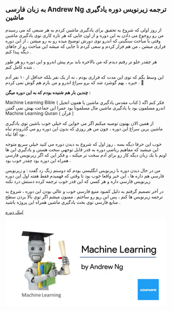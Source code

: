 ## به زبان فارسی Andrew Ng ترجمه زیرنویس دوره یادگیری ماشین

از روز اولی که شروع به تحقیق برای یادگیری ماشین کردم به هر منبعی که می رسیدم من رو روجوع می دادن به این دوره و از اون جایی که هر تازه کاری توی یادگیری ماشین وقتی با مباحث سنگینی که اندرو توی دورش توضیح میده رو به رو میشن ، از این دوره فراری میشن  ، من هم فرار کردم و سعی کردم تا جایی که میشه این مباحث رو از جاهای دیگه پیدا کنم . 

هر چقدر جلو تر رفتم دیدم که من بالاخره باید برم پیش اندرو و این دوره رو هر طور شده کامل کنم . 

این وسط بگم که توی این مدت که فراری بودم ، نه از یک نفر بلکه حداقل از ۱۰ نفر آدم خبره ، بهم گوشزد شد که برو سراغ اندرو و من بازم هم گوش نمی کردم . 🤪 

**چندین بار هم شنیده بودم که به این دوره میگن :**

Machine Learning Bible ( كتاب مقدس يادگيري ماشين يا همون انجيل )
فکر کنم اگه اندرو مسلمون بود یا یادگیری ماشین مال مسلمونا بود عمرا این جماعت بهش نمی گفتن 
Machine Learning Quran ( قرآن )

از همين الان بهتون توصيه ميكنم اگر مي خواين كه خيلي خوب باشين توي يادگيري ماشين برين سراغ اين دوره ، چون من هر روزي كه بدون اين دوره رو مي گذروندم تباه بود آقا تباه .

خوب اين حرفا ديگه بسه ، روز اول كه شروع به ديدن دوره مي كنيد خيلي سريع متوجه اين ميشيد كه مفاهيم رياضي دوره به قدر قابل توجهي سخت هستن و يادگيري اين ها اونم با يك زبان ديگه كار رو براي آدم سخت تر ميكنه ، و فكر اين كه اگر زيرنويس فارسي همراه اين دوره بود چقدر خوب بود . 

من در حال ديدن دوره با زيرنويس انگليسي بودم كه دوستم زنگ زد گفت : و زيرنويس فارسي هم داره ها ، اين خبر واقعا خوب بود تا وقتي كه فهميدم فقط هفته اول اين دوره زيرنويس فارسي داره و هر كسي كه اين قدر خوب ترجمه كرده دستش درد نكنه 

در آخر تصميم گرفتم به دليل كمبود منبع فارسي خوب و عالي بودن اين دوره ، شروع به ترجمه زيرنويس ها كنم ، پس اين رپو رو ساختم . 
ممنون ميشم اگر توي بالا بردن سطح منابع فارسي توي بحث يادگيري ماشين همراه اين پروژه باشيد .

[لینک دوره](https://www.coursera.org/learn/machine-learning)

![](https://github.com/BahramJannesar/AndrewNgMachineLearningCoursePersianSubtitle/blob/master/image/1_FGGge_GilZ_KJYaoryaxkA.png)
